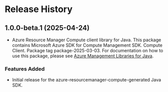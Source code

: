 # Release History

## 1.0.0-beta.1 (2025-04-24)

- Azure Resource Manager Compute client library for Java. This package contains Microsoft Azure SDK for Compute Management SDK. Compute Client. Package tag package-2025-03-03. For documentation on how to use this package, please see [Azure Management Libraries for Java](https://aka.ms/azsdk/java/mgmt).
### Features Added

- Initial release for the azure-resourcemanager-compute-generated Java SDK.
